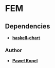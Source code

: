 # FEM

## Dependencies
* **[haskell-chart](https://github.com/timbod7/haskell-chart/wiki)**

### Author
* **[Paweł Kopel](https://github.com/PKopel)**
